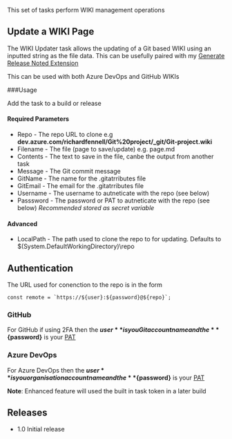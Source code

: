 This set of tasks perform WIKI management operations

## Update a WIKI Page

The WIKI Updater task allows the updating of a Git based WIKI using an inputted string as the file data. This can be usefully paired with my [Generate Release Noted Extension](https://marketplace.visualstudio.com/items?itemName=richardfennellBM.BM-VSTS-XplatGenerateReleaseNotes)

This can be used with both Azure DevOps and GitHub WIKIs

###Usage

Add the task to a build or release

#### Required Parameters
- Repo - The repo URL to clone e.g **dev.azure.com/richardfennell/Git%20project/_git/Git-project.wiki**
- Filename - The file (page to save/update) e.g. page.md
- Contents - The text to save in the file, canbe the output from another task
- Message - The Git commit message
- GitName - The name for the .gitatrributes file
- GitEmail - The email for the .gitatrributes file
- Username - The username to autneticate with the repo (see below)
- Passsword - The password or PAT to autneticate with the repo (see below) _Recommended stored as secret variable_

#### Advanced
- LocalPath - The path used to clone the repo to for updating. Defaults to $(System.DefaultWorkingDirectory)\\repo

## Authentication

The URL used for conenction to the repo is in the form

```
const remote = `https://${user}:${password}@${repo}`;
```

### GitHub
For GitHub if using 2FA then the **${user}** is you Git account name and the **${password}** is your [PAT](https://help.github.com/articles/creating-a-personal-access-token-for-the-command-line/)

### Azure DevOps
For Azure DevOps then the **${user}** is you organisation account name and the **${password}** is your [PAT](https://docs.microsoft.com/en-us/azure/devops/organizations/accounts/use-personal-access-tokens-to-authenticate?view=vsts)

**Note**: Enhanced feature will used the built in task token in a later build

## Releases

- 1.0 Initial release
